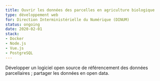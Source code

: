 ```yaml
---
title: Ouvrir les données des parcelles en agriculture biologique
type: développement web
for: Direction Interministérielle du Numérique (DINUM)
status: ongoing
date: 2020-02-01
stack:
- Docker
- Node.js
- Vue.js
- PostgreSQL
---
```


Développer un logiciel open source de référencement des données parcellaires ; partager les données en open data.
